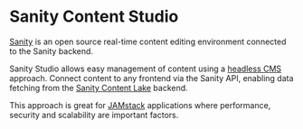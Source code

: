 # Sanity Content Studio

[Sanity](https://www.sanity.io/) is an open source real-time content editing environment connected to the Sanity backend.

Sanity Studio allows easy management of content using a [headless CMS](https://www.sanity.io/headless-cms) approach. Connect content to any frontend via the Sanity API, enabling data fetching from the [Sanity Content Lake](https://www.sanity.io/docs/datastore) backend.

This approach is great for [JAMstack](https://jamstack.wtf/) applications where performance, security and scalability are important factors.
